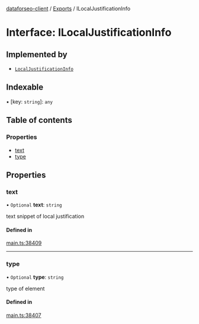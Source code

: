 [dataforseo-client](../README.md) / [Exports](../modules.md) / ILocalJustificationInfo

# Interface: ILocalJustificationInfo

## Implemented by

- [`LocalJustificationInfo`](../classes/LocalJustificationInfo.md)

## Indexable

▪ [key: `string`]: `any`

## Table of contents

### Properties

- [text](ILocalJustificationInfo.md#text)
- [type](ILocalJustificationInfo.md#type)

## Properties

### text

• `Optional` **text**: `string`

text snippet of local justification

#### Defined in

[main.ts:38409](https://github.com/dataforseo/TypeScriptClient/blob/7ca1aa4/main.ts#L38409)

___

### type

• `Optional` **type**: `string`

type of element

#### Defined in

[main.ts:38407](https://github.com/dataforseo/TypeScriptClient/blob/7ca1aa4/main.ts#L38407)
